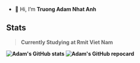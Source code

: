 - 👋 Hi, I’m <strong>Truong Adam Nhat Anh<strong>
## Stats

> Currently Studying at Rmit Viet Nam
>

![Adam's GitHub stats](https://github-readme-stats.vercel.app/api?username=adamtruong&theme=aura_dark&show_icons=true)
![Adam's GitHub repocard](https://github-readme-stats.vercel.app/api/pin/?username=adamtruong&repo=github-readme-stats&cache_seconds=86400&theme=aura_dark)
